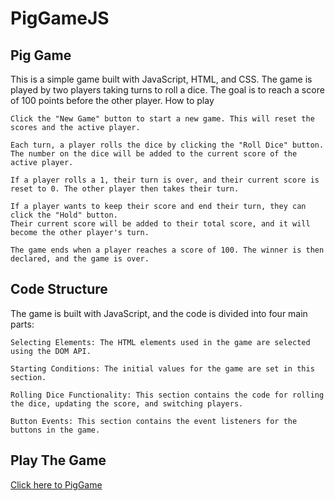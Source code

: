 # PigGameJS

## Pig Game

This is a simple game built with JavaScript, HTML, and CSS. The game is played by two players taking turns to roll a dice. The goal is to reach a score of 100 points before the other player.
How to play

    Click the "New Game" button to start a new game. This will reset the scores and the active player.

    Each turn, a player rolls the dice by clicking the "Roll Dice" button. 
    The number on the dice will be added to the current score of the active player.

    If a player rolls a 1, their turn is over, and their current score is reset to 0. The other player then takes their turn.

    If a player wants to keep their score and end their turn, they can click the "Hold" button. 
    Their current score will be added to their total score, and it will become the other player's turn.

    The game ends when a player reaches a score of 100. The winner is then declared, and the game is over.

## Code Structure

The game is built with JavaScript, and the code is divided into four main parts:

    Selecting Elements: The HTML elements used in the game are selected using the DOM API.

    Starting Conditions: The initial values for the game are set in this section.

    Rolling Dice Functionality: This section contains the code for rolling the dice, updating the score, and switching players.

    Button Events: This section contains the event listeners for the buttons in the game.

## Play The Game 

 [Click here to PigGame](https://45an.github.io/PigGameJS/)
